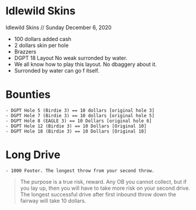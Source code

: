 # Idlewild Skins

Idlewild Skins // Sunday December 6, 2020

  - 100 dollars added cash
  - 2 dollars skin per hole
  - Brazzers
  - DGPT 18 Layout No weak surronded by water. 
  - We all know how to play this layout. No dbaggery about it. 
  - Surronded by water can go f itself.

# Bounties
    - DGPT Hole 5 (Birdie 3) == 10 dollars [original hole 3]
    - DGPT Hole 7 (Birdie 3) == 10 dollars [original hole 5]
    - DGPT Hole 8 (EAGLE 3) == 10 Dollars [original hole 6]
    - DGPT Hole 12 (Birdie 3) == 10 Dollars [Original 10]
    - DGPT Hole 18 (Birdie 3) == 10 Dollars [Original 18]

# Long Drive
    - 1000 Footer. The longest throw from your second throw. 
> The purpose is a true risk, reward. Any OB you cannot collect, but if you lay up, then you will have to take more risk on your second drive. 
> The longest successful drive after first inbound throw down the fairway will 
> take 10 dollars. 


